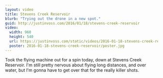 ```yaml
---
layout: video
title: Stevens Creek Reservoir
blurb: "Trying out the drone in a new spot."
guid: http://justinvoss.com/2016/01/18/stevens-creek-reservoir
video:
  width: 960
  height: 540
  url: https://justinvoss.com/static/videos/2016-01-18-stevens-creek-reservoir.mov
  poster: 2016-01-18-stevens-creek-reservoir/poster.jpg
---
```


Took the flying machine out for a spin today, down at Stevens Creek Reservoir. I'm still pretty nervous about flying long distances, and over water, but I'm gonna have to get over that for the really killer shots.
